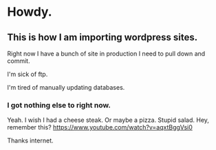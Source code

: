 # Howdy.
## This is how I am importing wordpress sites.
Right now I have a bunch of site in production I need to pull down and commit.

I'm sick of ftp.

I'm tired of manually updating databases.

### I got nothing else to right now.
Yeah. I wish I had a cheese steak. Or maybe a pizza. Stupid salad. Hey, remember this?
https://www.youtube.com/watch?v=aqxtBggVsi0

Thanks internet.

